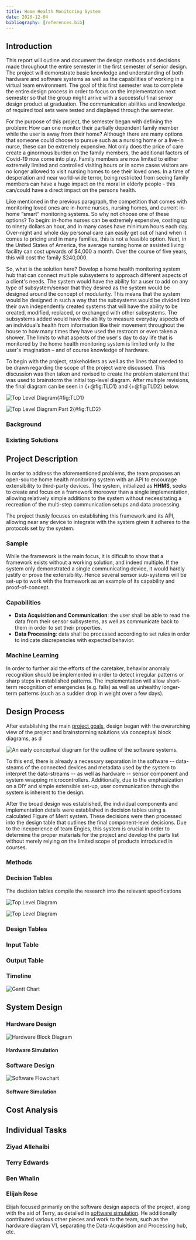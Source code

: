 ```yaml
---
title: Home Health Monitoring System
date: 2020-12-04
bibliography: [references.bib]
---
```


## Introduction

This report will outline and document the design methods and decisions made throughout the entire semester in the first semester of senior design. The project will demonstrate basic knowledge and understanding of both hardware and software systems as well as the capabilities of working in a virtual team environment. The goal of this first semester was to complete the entire design process in order to focus on the implementation next semester so that the group might arrive with a successful final senior design product at graduation. The communication abilities and knowledge of required tool sets were tested and displayed through the semester.  

For the purpose of this project, the semester began with defining the problem: How can one monitor their partially dependent family member while the user is away from their home? Although there are many options that someone could choose to pursue such as a nursing home or a live-in nurse, these can be extremely expensive. Not only does the price of care create a ginormous burden on the family members, the additional factors of Covid-19 now come into play. Family members are now limited to either extremely limited and controlled visiting hours or in some cases visitors are no longer allowed to visit nursing homes to see their loved ones. In a time of desperation and near world-wide terror, being restricted from seeing family members can have a huge impact on the moral in elderly people - this can/could have a direct impact on the persons health.

Like mentioned in the previous paragraph, the competition that comes with monitoring loved ones are in-home nurses, nursing homes, and current in-home “smart” monitoring systems. So why not choose one of these options? To begin: in-home nurses can be extremely expensive, costing up to ninety dollars an hour, and in many cases have minimum hours each day. Over-night and whole day personal care can easily get out of hand when it comes to pricing and in many families, this is not a feasible option. Next, in the United States of America, the average nursing home or assisted living facility can cost upwards of $4,000 a month. Over the course of five years, this will cost the family $240,000.  

So, what is the solution here? Develop a home health monitoring system hub that can connect multiple subsystems to approach different aspects of a client's needs. The system would have the ability for a user to add on any type of subsystem/sensor that they desired as the system would be designed around the concept of modularity. This means that the system would be designed in such a way that the subsystems would be divided into their own independently created systems that will have the ability to be created, modified, replaced, or exchanged with other subsystems. The subsystems added would have the ability to measure everyday aspects of an individual’s health from information like their movement throughout the house to how many times they have used the restroom or even taken a shower. The limits to what aspects of the user's day to day life that is monitored by the home health monitoring system is limited only to the user's imagination – and of course knowledge of hardware.  

To begin with the project, stakeholders as well as the lines that needed to be drawn regarding the scope of the project were discussed. This discussion was then taken and revised to create the problem statement that was used to brainstorm the initial top-level diagram. After multiple revisions, the final diagram can be seen in {+@fig:TLD1} and {+@fig:TLD2} below.

![Top Level Diagram](Resources/Images/TLD1.png){#fig:TLD1}

![Top Level Diagram Part 2](Resources/Images/TLD2.png){#fig:TLD2}

### Background

### Existing Solutions

## Project Description

In order to address the aforementioned problems, the team proposes an open-source home health monitoring system with an API to encourage extensibility to third-party devices. The system, initialized as **HHMS**, seeks to create and focus on a framework moreover than a single implementation, allowing relatively simple additions to the system without necessitating a recreation of the multi-step communication setups and data processing.

The project thusly focuses on establishing this framework and its API, allowing near any device to integrate with the system given it adheres to the protocols set by the system.

### Sample

While the framework is the main focus, it is dificult to show that a framework exists without a working solution, and indeed multiple. If the system only demonstrated a single communicating device, it would hardly justify or prove the extensibility. Hence several sensor sub-systems will be set-up to work with the framework as an example of its capability and proof-of-concept.

### Capabilities

* **Data Acquisition and Communication**: the user shall be able to read the data from their sensor subsystems, as well as communicate back to them in order to set their properties.
* **Data Processing**: data shall be processed according to set rules in order to indicate discrepencies with expected behavior.

### Machine Learning

In order to further aid the efforts of the caretaker, behavior anomaly recognition should be implemented in order to detect irregular patterns or sharp steps in established patterns. The implementation will allow short-term recognition of emergencies (e.g. falls) as well as unhealthy longer-term patterns (such as a sudden drop in weight over a few days).

## Design Process

After establishing the main [project goals](#capabilities), design began with the overarching view of the project and brainstorming solutions via conceptual block diagrams, as d

![An early conceptual diagram for the outline of the software systems.](Resources/Images/HHMS-SoftwareBlockDiagram-Simple-V3.png)

To this end, there is already a necessary separation in the software -- data-steams of the connected devices and metadata used by the system to interpret the data-streams -- as well as hardware -- sensor component and system wrapping microcontrollers. Additionally, due to the emphasization on a DIY and simple extensible set-up, user communication through the system is inherent to the design.

After the broad design was established, the individual components and implementation details were established in decision tables using a calculated Figure of Merit  system. These decisions were then processed into the design table that outlines the final component-level decisions. Due to the inexperience of team Engies, this system is crucial in order to determine the proper materials for the project and develop the parts list without merely relying on the limited scope of products introduced in courses.

### Methods

### Decision Tables

The decision tables compile the research into the relevant specifications

![Top Level Diagram](Resources/Images/DecisionTable-01.png)

![Top Level Diagram](Resources/Images/DecisionTable-02.png)



### Design Tables

### Input Table

### Output Table

### Timeline

![Gantt Chart](Resources/Images/Gantt-01.png)

## System Design

### Hardware Design

![Hardware Block Diagram](Resources/Images/HardwareBlockDiagram.png)

#### Hardware Simulation

### Software Design

![Software Flowchart](Resources/Images/SoftwareFlowchart.png)

#### Software Simulation

## Cost Analysis

## Individual Tasks

### Ziyad Allehaibi

### Terry Edwards

### Ben Whalin

### Elijah Rose

Elijah focused primarily on the software design aspects of the project, along with the aid of Terry, as detailed in [software simulation](). He additionally contributed various other pieces and work to the team, such as the hardware diagram V1, separating the Data-Acquisition and Processing hub, etc.